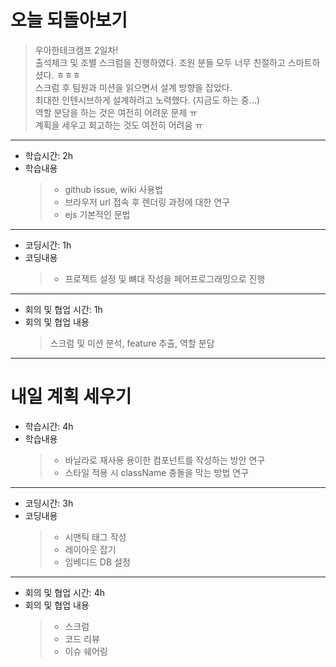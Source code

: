 # 오늘 되돌아보기

> 우아한테크캠프 2일차!   
> 출석체크 및 조별 스크럼을 진행하였다. 조원 분들 모두 너무 친절하고 스마트하셨다. ㅎㅎㅎ   
> 스크럼 후 팀원과 미션을 읽으면서 설계 방향을 잡았다.   
> 최대한 인텐시브하게 설계하려고 노력했다. (지금도 하는 중...)   
> 역할 분담을 하는 것은 여전히 어려운 문제 ㅠ   
> 계획을 세우고 회고하는 것도 여전히 어려움 ㅠ

---

- 학습시간: 2h
- 학습내용
   > - github issue, wiki 사용법   
   > - 브라우저 url 접속 후 렌더링 과정에 대한 연구   
   > - ejs 기본적인 문법   

---

- 코딩시간: 1h
- 코딩내용
   > - 프로젝트 설정 및 뼈대 작성을 페어프로그래밍으로 진행   

---

- 회의 및 협업 시간: 1h
- 회의 및 협업 내용
   > 스크럼 및 미션 분석, feature 추출, 역할 분담   

---

# 내일 계획 세우기

- 학습시간: 4h
- 학습내용
   > - 바닐라로 재사용 용이한 컴포넌트를 작성하는 방안 연구   
   > - 스타일 적용 시 className 충돌을 막는 방법 연구   

---

- 코딩시간: 3h
- 코딩내용
   > - 시맨틱 태그 작성
   > - 레이아웃 잡기   
   > - 임베디드 DB 설정

---

- 회의 및 협업 시간: 4h
- 회의 및 협업 내용
   > - 스크럼
   > - 코드 리뷰
   > - 이슈 쉐어링
